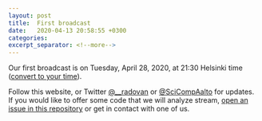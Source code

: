 ```yaml
---
layout: post
title:  First broadcast
date:   2020-04-13 20:58:55 +0300
categories:
excerpt_separator: <!--more-->
---
```


Our first broadcast is on Tuesday, April 28, 2020, at 21:30 Helsinki
time ([convert to your time](/time/)).

Follow this website, or Twitter [@__radovan](https://twitter.com/__radovan) or
[@SciCompAalto](https://twitter.com/SciCompAalto) for updates.  If you
would like to offer some code that we will analyze stream, [open an
issue in this
repository](https://github.com/ResearchSoftwareHour/rsh-notes/issues)
or get in contact with one of us.

<!--more-->
